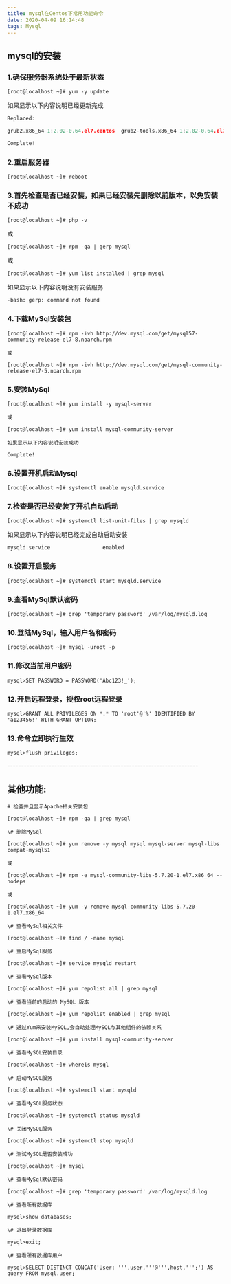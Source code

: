 ```yaml
---
title: mysql在Centos下常用功能命令
date: 2020-04-09 16:14:48
tags: Mysql
---
```


## mysql的安装

### 1.确保服务器系统处于最新状态

```
[root@localhost ~]# yum -y update
```

如果显示以下内容说明已经更新完成

```c
Replaced:

grub2.x86_64 1:2.02-0.64.el7.centos  grub2-tools.x86_64 1:2.02-0.64.el7.centos

Complete!
```



### 2.重启服务器

```
[root@localhost ~]# reboot
```



### 3.首先检查是否已经安装，如果已经安装先删除以前版本，以免安装不成功

```
[root@localhost ~]# php -v
```

或

```
[root@localhost ~]# rpm -qa | gerp mysql
```

或

```
[root@localhost ~]# yum list installed | grep mysql
```

如果显示以下内容说明没有安装服务

```
-bash: gerp: command not found
```



### 4.下载MySql安装包

```
[root@localhost ~]# rpm -ivh http://dev.mysql.com/get/mysql57-community-release-el7-8.noarch.rpm

或

[root@localhost ~]# rpm -ivh http://dev.mysql.com/get/mysql-community-release-el7-5.noarch.rpm
```



### 5.安装MySql

```
[root@localhost ~]# yum install -y mysql-server

或

[root@localhost ~]# yum install mysql-community-server

如果显示以下内容说明安装成功

Complete!
```



### 6.设置开机启动Mysql

```
[root@localhost ~]# systemctl enable mysqld.service
```



### 7.检查是否已经安装了开机自动启动

```
[root@localhost ~]# systemctl list-unit-files | grep mysqld
```

如果显示以下内容说明已经完成自动启动安装

```
mysqld.service                 enabled
```



### 8.设置开启服务

```
[root@localhost ~]# systemctl start mysqld.service
```



### 9.查看MySql默认密码

```
[root@localhost ~]# grep 'temporary password' /var/log/mysqld.log
```



### 10.登陆MySql，输入用户名和密码

```
[root@localhost ~]# mysql -uroot -p
```



### 11.修改当前用户密码

```
mysql>SET PASSWORD = PASSWORD('Abc123!_');
```



### 12.开启远程登录，授权root远程登录

```
mysql>GRANT ALL PRIVILEGES ON *.* TO 'root'@'%' IDENTIFIED BY 'a123456!' WITH GRANT OPTION;
```



### 13.命令立即执行生效

```
mysql>flush privileges;
```

\---------------------------------------------------------------------

## 其他功能:

```
# 检查并且显示Apache相关安装包

[root@localhost ~]# rpm -qa | grep mysql

\# 删除MySql

[root@localhost ~]# yum remove -y mysql mysql mysql-server mysql-libs compat-mysql51

或

[root@localhost ~]# rpm -e mysql-community-libs-5.7.20-1.el7.x86_64 --nodeps

或

[root@localhost ~]# yum -y remove mysql-community-libs-5.7.20-1.el7.x86_64

\# 查看MySql相关文件

[root@localhost ~]# find / -name mysql

\# 重启MySql服务

[root@localhost ~]# service mysqld restart

\# 查看MySql版本

[root@localhost ~]# yum repolist all | grep mysql

\# 查看当前的启动的 MySQL 版本

[root@localhost ~]# yum repolist enabled | grep mysql

\# 通过Yum来安装MySQL,会自动处理MySQL与其他组件的依赖关系

[root@localhost ~]# yum install mysql-community-server 

\# 查看MySQL安装目录

[root@localhost ~]# whereis mysql

\# 启动MySQL服务

[root@localhost ~]# systemctl start mysqld

\# 查看MySQL服务状态

[root@localhost ~]# systemctl status mysqld

\# 关闭MySQL服务

[root@localhost ~]# systemctl stop mysqld

\# 测试MySQL是否安装成功

[root@localhost ~]# mysql

\# 查看MySql默认密码

[root@localhost ~]# grep 'temporary password' /var/log/mysqld.log

\# 查看所有数据库

mysql>show databases;

\# 退出登录数据库

mysql>exit;

\# 查看所有数据库用户

mysql>SELECT DISTINCT CONCAT('User: ''',user,'''@''',host,''';') AS query FROM mysql.user;
```

